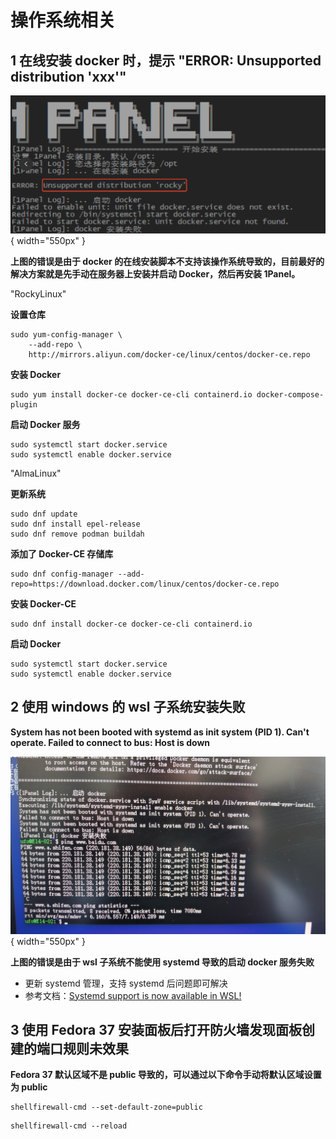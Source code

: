 # 操作系统相关
## 1 在线安装 docker 时，提示 "ERROR: Unsupported distribution 'xxx'"

![docker错误](../img/faq/docker_error.png){ width="550px" }


**上图的错误是由于 docker 的在线安装脚本不支持该操作系统导致的，目前最好的解决方案就是先手动在服务器上安装并启动 Docker，然后再安装 1Panel。**

"RockyLinux"

**设置仓库**
```shell
sudo yum-config-manager \
    --add-repo \
    http://mirrors.aliyun.com/docker-ce/linux/centos/docker-ce.repo
```

**安装 Docker**
```shell
sudo yum install docker-ce docker-ce-cli containerd.io docker-compose-plugin
```

**启动 Docker 服务**
```shell
sudo systemctl start docker.service
sudo systemctl enable docker.service
```


"AlmaLinux"

**更新系统**

```shell
sudo dnf update
sudo dnf install epel-release
sudo dnf remove podman buildah
```

**添加了 Docker-CE 存储库**
```shell
sudo dnf config-manager --add-repo=https://download.docker.com/linux/centos/docker-ce.repo
```

**安装 Docker-CE**
```shell
sudo dnf install docker-ce docker-ce-cli containerd.io
```

**启动 Docker**
```shell
sudo systemctl start docker.service
sudo systemctl enable docker.service
```


## 2 使用 windows 的 wsl 子系统安装失败


**System has not been booted with systemd as init system (PID 1). Can't operate. Failed to connect to bus: Host is down**

![wsl 错误](../img/faq/wsl_error.jpg){ width="550px" }


**上图的错误是由于 wsl 子系统不能使用 systemd 导致的启动 docker 服务失败**

- 更新 systemd 管理，支持 systemd 后问题即可解决
- 参考文档：[Systemd support is now available in WSL!](https://devblogs.microsoft.com/commandline/systemd-support-is-now-available-in-wsl/)

## 3 使用 Fedora 37 安装面板后打开防火墙发现面板创建的端口规则未效果


**Fedora 37 默认区域不是 public 导致的，可以通过以下命令手动将默认区域设置为 public**


```
shellfirewall-cmd --set-default-zone=public
```


```
shellfirewall-cmd --reload
```

